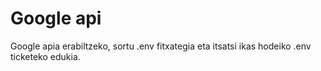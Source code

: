 # 

# Google api 

Google apia erabiltzeko, sortu .env fitxategia eta itsatsi ikas hodeiko .env ticketeko edukia.
